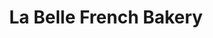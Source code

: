 ---
title: "La Belle French Bakery"
url: /greenwood-village/la-belle-french-bakery/
shop: Bäckerei
---